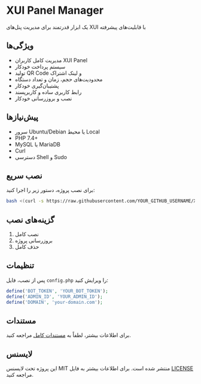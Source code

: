 # XUI Panel Manager

یک ابزار قدرتمند برای مدیریت پنل‌های XUI با قابلیت‌های پیشرفته

## ویژگی‌ها

- مدیریت کامل کاربران XUI Panel
- سیستم پرداخت خودکار
- تولید QR Code و لینک اشتراک
- محدودیت‌های حجم، زمان و تعداد دستگاه
- پشتیبان‌گیری خودکار
- رابط کاربری ساده و کاربرپسند
- نصب و بروزرسانی خودکار

## پیش‌نیازها

- سرور Ubuntu/Debian یا محیط Local
- PHP 7.4+
- MySQL یا MariaDB
- Curl
- دسترسی Shell و Sudo

## نصب سریع

برای نصب پروژه، دستور زیر را اجرا کنید:

```bash
bash <(curl -s https://raw.githubusercontent.com/YOUR_GITHUB_USERNAME/XUI-Panel-Manager/main/install.sh)
```

## گزینه‌های نصب

1. نصب کامل
2. بروزرسانی پروژه
3. حذف کامل

## تنظیمات

پس از نصب، فایل `config.php` را ویرایش کنید:

```php
define('BOT_TOKEN', 'YOUR_BOT_TOKEN');
define('ADMIN_ID', 'YOUR_ADMIN_ID');
define('DOMAIN', 'your-domain.com');
```

## مستندات

برای اطلاعات بیشتر، لطفاً به [مستندات کامل](docs/README.md) مراجعه کنید.

## لایسنس

این پروژه تحت لایسنس MIT منتشر شده است. برای اطلاعات بیشتر به فایل [LICENSE](LICENSE) مراجعه کنید. 